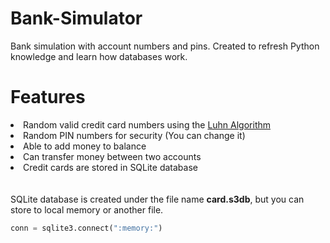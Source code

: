 # Bank-Simulator
Bank simulation with account numbers and pins. Created to refresh Python knowledge and learn how databases work.

<h1> Features </h1>
<li>Random valid credit card numbers using the <a href="https://www.geeksforgeeks.org/luhn-algorithm/" target="_blank">Luhn Algorithm</a></li>
<li>Random PIN numbers for security (You can change it)</li>
<li>Able to add money to balance</li>
<li>Can transfer money between two accounts</li>
<li>Credit cards are stored in SQLite database</li>
<br><br>
SQLite database is created under the file name <b>card.s3db</b>, but you can store to local memory or another file.
<br>

```python
conn = sqlite3.connect(":memory:")
```
